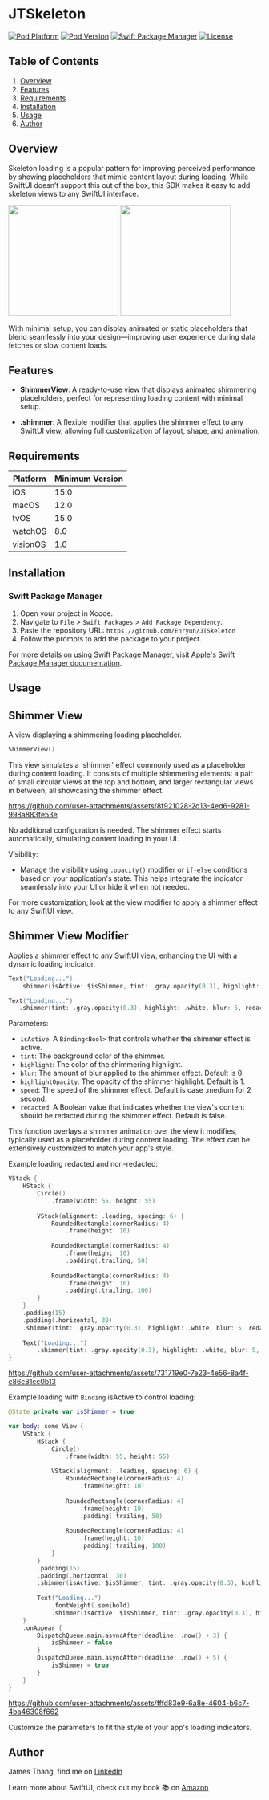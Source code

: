 # JTSkeleton

[![Pod Platform](http://img.shields.io/cocoapods/p/SDWebImage.svg?style=flat)](http://cocoadocs.org/docsets/SDWebImage/)
[![Pod Version](http://img.shields.io/cocoapods/v/SDWebImage.svg?style=flat)](https://cocoapods.org/pods/Tutorials)
[![Swift Package Manager](https://img.shields.io/badge/Swift%20Package%20Manager-compatible-brightgreen.svg)](https://github.com/apple/swift-package-manager)
[![License](https://img.shields.io/badge/license-MIT-blue.svg?style=flat)](http://mit-license.org)

## Table of Contents
1. [Overview](#overview)
2. [Features](#features)
3. [Requirements](#requirements)
4. [Installation](#installation)
5. [Usage](#usage)
6. [Author](#author)

## Overview
Skeleton loading is a popular pattern for improving perceived performance by showing placeholders that mimic content layout during loading. While SwiftUI doesn’t support this out of the box, this SDK makes it easy to add skeleton views to any SwiftUI interface.

<img src="https://github.com/user-attachments/assets/54483b59-5b6d-4c1c-b6ae-fd84aa7a3ed7" width="220">
<img src="https://github.com/user-attachments/assets/7838a97d-4acf-4019-b846-779ed34e5953" width="220">

With minimal setup, you can display animated or static placeholders that blend seamlessly into your design—improving user experience during data fetches or slow content loads.

## Features

- **ShimmerView**: A ready-to-use view that displays animated shimmering placeholders, perfect for representing loading content with minimal setup.

- **.shimmer**: A flexible modifier that applies the shimmer effect to any SwiftUI view, allowing full customization of layout, shape, and animation.

## Requirements

| Platform | Minimum Version |
|----------|-----------------|
| iOS      | 15.0            |
| macOS    | 12.0            |
| tvOS     | 15.0            |
| watchOS  |  8.0            |
| visionOS |  1.0            |

## Installation

### Swift Package Manager

1. Open your project in Xcode.
2. Navigate to `File` > `Swift Packages` > `Add Package Dependency`.
3. Paste the repository URL: `https://github.com/Enryun/JTSkeleton`
4. Follow the prompts to add the package to your project.

For more details on using Swift Package Manager, visit [Apple's Swift Package Manager documentation](https://swift.org/package-manager/).


## Usage

## Shimmer View

A view displaying a shimmering loading placeholder.

```swift
ShimmerView()
```

This view simulates a 'shimmer' effect commonly used as a placeholder during content loading. It consists of multiple shimmering elements: a pair of small circular views at the top and bottom, and larger rectangular views in between, all showcasing the shimmer effect.

https://github.com/user-attachments/assets/8f921028-2d13-4ed6-9281-998a883fe53e

No additional configuration is needed. The shimmer effect starts automatically, simulating content loading in your UI.

Visibility: 
- Manage the visibility using `.opacity()` modifier or `if-else` conditions based on your application's state. This helps integrate the indicator seamlessly into your UI or hide it when not needed.

For more customization, look at the view modifier to apply a shimmer effect to any SwiftUI view.

## Shimmer View Modifier

Applies a shimmer effect to any SwiftUI view, enhancing the UI with a dynamic loading indicator.

```swift
Text("Loading...")
   .shimmer(isActive: $isShimmer, tint: .gray.opacity(0.3), highlight: .white, blur: 5, redacted: true)

Text("Loading...")
   .shimmer(tint: .gray.opacity(0.3), highlight: .white, blur: 5, redacted: false)
```

Parameters:
- `isActive`: A `Binding<Bool>` that controls whether the shimmer effect is active.
- `tint`: The background color of the shimmer.
- `highlight`: The color of the shimmering highlight.
- `blur`: The amount of blur applied to the shimmer effect. Default is 0.
- `highlightOpacity`: The opacity of the shimmer highlight. Default is 1.
- `speed`: The speed of the shimmer effect. Default is case .medium for 2 second.
- `redacted`: A Boolean value that indicates whether the view's content should be redacted during the shimmer effect. Default is false.

This function overlays a shimmer animation over the view it modifies, typically used as a placeholder during content loading. The effect can be extensively customized to match your app's style.

Example loading redacted and non-redacted:

```swift
VStack {
    HStack {
        Circle()
            .frame(width: 55, height: 55)
        
        VStack(alignment: .leading, spacing: 6) {
            RoundedRectangle(cornerRadius: 4)
                .frame(height: 10)
            
            RoundedRectangle(cornerRadius: 4)
                .frame(height: 10)
                .padding(.trailing, 50)
            
            RoundedRectangle(cornerRadius: 4)
                .frame(height: 10)
                .padding(.trailing, 100)
        }
    }
    .padding(15)
    .padding(.horizontal, 30)
    .shimmer(tint: .gray.opacity(0.3), highlight: .white, blur: 5, redacted: true)
    
    Text("Loading...")
        .shimmer(tint: .gray.opacity(0.3), highlight: .white, blur: 5, redacted: false)
}
```

https://github.com/user-attachments/assets/731719e0-7e23-4e56-8a4f-c86c81cc0b13

Example loading with `Binding` isActive to control loading:

```swift
@State private var isShimmer = true

var body: some View {
    VStack {
        HStack {
            Circle()
                .frame(width: 55, height: 55)
            
            VStack(alignment: .leading, spacing: 6) {
                RoundedRectangle(cornerRadius: 4)
                    .frame(height: 10)
                
                RoundedRectangle(cornerRadius: 4)
                    .frame(height: 10)
                    .padding(.trailing, 50)
                
                RoundedRectangle(cornerRadius: 4)
                    .frame(height: 10)
                    .padding(.trailing, 100)
            }
        }
        .padding(15)
        .padding(.horizontal, 30)
        .shimmer(isActive: $isShimmer, tint: .gray.opacity(0.3), highlight: .white, blur: 5, redacted: true)
        
        Text("Loading...")
            .fontWeight(.semibold)
            .shimmer(isActive: $isShimmer, tint: .gray.opacity(0.3), highlight: .white, blur: 5, redacted: false)
    }
    .onAppear {
        DispatchQueue.main.asyncAfter(deadline: .now() + 3) {
            isShimmer = false
        }
        DispatchQueue.main.asyncAfter(deadline: .now() + 5) {
            isShimmer = true
        }
    }
}
```

https://github.com/user-attachments/assets/fffd83e9-6a8e-4604-b6c7-4ba46308f662

Customize the parameters to fit the style of your app's loading indicators.

## Author

James Thang, find me on [LinkedIn](https://www.linkedin.com/in/jamesthang/)

Learn more about SwiftUI, check out my book :books: on [Amazon](https://www.amazon.com/Ultimate-SwiftUI-Handbook-iOS-Developers-ebook/dp/B0CKBVY7V6/ref=tmm_kin_swatch_0?_encoding=UTF8&qid=1696776124&sr=8-1)
